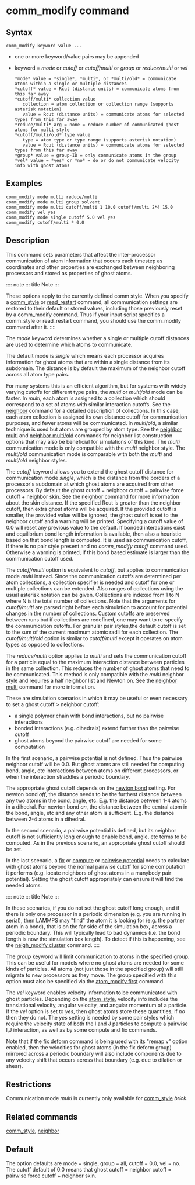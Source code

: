 # comm_modify command

## Syntax

``` LAMMPS
comm_modify keyword value ...
```

-   one or more keyword/value pairs may be appended

-   keyword = *mode* or *cutoff* or *cutoff/multi* or *group* or
    *reduce/multi* or *vel*

        *mode* value = *single*, *multi*, or *multi/old* = communicate atoms within a single or multiple distances
        *cutoff* value = Rcut (distance units) = communicate atoms from this far away
        *cutoff/multi* collection value
           collection = atom collection or collection range (supports asterisk notation)
           value = Rcut (distance units) = communicate atoms for selected types from this far away
        *reduce/multi* arg = none = reduce number of communicated ghost atoms for multi style
        *cutoff/multi/old* type value
           type = atom type or type range (supports asterisk notation)
           value = Rcut (distance units) = communicate atoms for selected types from this far away
        *group* value = group-ID = only communicate atoms in the group
        *vel* value = *yes* or *no* = do or do not communicate velocity info with ghost atoms

## Examples

``` LAMMPS
comm_modify mode multi reduce/multi
comm_modify mode multi group solvent
comm_modify mode multi cutoff/multi 1 10.0 cutoff/multi 2*4 15.0
comm_modify vel yes
comm_modify mode single cutoff 5.0 vel yes
comm_modify cutoff/multi * 0.0
```

## Description

This command sets parameters that affect the inter-processor
communication of atom information that occurs each timestep as
coordinates and other properties are exchanged between neighboring
processors and stored as properties of ghost atoms.

:::: note
::: title
Note
:::

These options apply to the currently defined comm style. When you
specify a [comm_style](comm_style) or [read_restart](read_restart)
command, all communication settings are restored to their default or
stored values, including those previously reset by a comm_modify
command. Thus if your input script specifies a comm_style or
read_restart command, you should use the comm_modify command after it.
::::

The *mode* keyword determines whether a single or multiple cutoff
distances are used to determine which atoms to communicate.

The default mode is *single* which means each processor acquires
information for ghost atoms that are within a single distance from its
subdomain. The distance is by default the maximum of the neighbor cutoff
across all atom type pairs.

For many systems this is an efficient algorithm, but for systems with
widely varying cutoffs for different type pairs, the *multi* or
*multi/old* mode can be faster. In *multi*, each atom is assigned to a
collection which should correspond to a set of atoms with similar
interaction cutoffs. See the [neighbor](neighbor) command for a detailed
description of collections. In this case, each atom collection is
assigned its own distance cutoff for communication purposes, and fewer
atoms will be communicated. in *multi/old*, a similar technique is used
but atoms are grouped by atom type. See the [neighbor multi](neighbor)
and [neighbor multi/old](neighbor) commands for neighbor list
construction options that may also be beneficial for simulations of this
kind. The *multi* communication mode is only compatible with the *multi*
neighbor style. The *multi/old* communication mode is comparable with
both the *multi* and *multi/old* neighbor styles.

The *cutoff* keyword allows you to extend the ghost cutoff distance for
communication mode *single*, which is the distance from the borders of a
processor\'s subdomain at which ghost atoms are acquired from other
processors. By default the ghost cutoff = neighbor cutoff = pairwise
force cutoff + neighbor skin. See the [neighbor](neighbor) command for
more information about the skin distance. If the specified Rcut is
greater than the neighbor cutoff, then extra ghost atoms will be
acquired. If the provided cutoff is smaller, the provided value will be
ignored, the ghost cutoff is set to the neighbor cutoff and a warning
will be printed. Specifying a cutoff value of 0.0 will reset any
previous value to the default. If bonded interactions exist and
equilibrium bond length information is available, then also a heuristic
based on that bond length is computed. It is used as communication
cutoff, if there is no pair style present and no *comm_modify cutoff*
command used. Otherwise a warning is printed, if this bond based
estimate is larger than the communication cutoff used.

The *cutoff/multi* option is equivalent to *cutoff*, but applies to
communication mode *multi* instead. Since the communication cutoffs are
determined per atom collections, a collection specifier is needed and
cutoff for one or multiple collections can be extended. Also ranges of
collections using the usual asterisk notation can be given. Collections
are indexed from 1 to N where N is the total number of collections. Note
that the arguments for *cutoff/multi* are parsed right before each
simulation to account for potential changes in the number of
collections. Custom cutoffs are preserved between runs but if
collections are redefined, one may want to re-specify the communication
cutoffs. For granular pair styles,the default cutoff is set to the sum
of the current maximum atomic radii for each collection. The
*cutoff/multi/old* option is similar to *cutoff/multi* except it
operates on atom types as opposed to collections.

The *reduce/multi* option applies to *multi* and sets the communication
cutoff for a particle equal to the maximum interaction distance between
particles in the same collection. This reduces the number of ghost atoms
that need to be communicated. This method is only compatible with the
*multi* neighbor style and requires a half neighbor list and Newton on.
See the [neighbor multi](neighbor) command for more information.

These are simulation scenarios in which it may be useful or even
necessary to set a ghost cutoff \> neighbor cutoff:

-   a single polymer chain with bond interactions, but no pairwise
    interactions
-   bonded interactions (e.g. dihedrals) extend further than the
    pairwise cutoff
-   ghost atoms beyond the pairwise cutoff are needed for some
    computation

In the first scenario, a pairwise potential is not defined. Thus the
pairwise neighbor cutoff will be 0.0. But ghost atoms are still needed
for computing bond, angle, etc interactions between atoms on different
processors, or when the interaction straddles a periodic boundary.

The appropriate ghost cutoff depends on the [newton bond](newton)
setting. For newton bond *off*, the distance needs to be the furthest
distance between any two atoms in the bond, angle, etc. E.g. the
distance between 1-4 atoms in a dihedral. For newton bond *on*, the
distance between the central atom in the bond, angle, etc and any other
atom is sufficient. E.g. the distance between 2-4 atoms in a dihedral.

In the second scenario, a pairwise potential is defined, but its
neighbor cutoff is not sufficiently long enough to enable bond, angle,
etc terms to be computed. As in the previous scenario, an appropriate
ghost cutoff should be set.

In the last scenario, a [fix](fix) or [compute](compute) or [pairwise
potential](pair_style) needs to calculate with ghost atoms beyond the
normal pairwise cutoff for some computation it performs (e.g. locate
neighbors of ghost atoms in a manybody pair potential). Setting the
ghost cutoff appropriately can ensure it will find the needed atoms.

:::: note
::: title
Note
:::

In these scenarios, if you do not set the ghost cutoff long enough, and
if there is only one processor in a periodic dimension (e.g. you are
running in serial), then LAMMPS may \"find\" the atom it is looking for
(e.g. the partner atom in a bond), that is on the far side of the
simulation box, across a periodic boundary. This will typically lead to
bad dynamics (i.e. the bond length is now the simulation box length). To
detect if this is happening, see the [neigh_modify
cluster](neigh_modify) command.
::::

The *group* keyword will limit communication to atoms in the specified
group. This can be useful for models where no ghost atoms are needed for
some kinds of particles. All atoms (not just those in the specified
group) will still migrate to new processors as they move. The group
specified with this option must also be specified via the [atom_modify
first](atom_modify) command.

The *vel* keyword enables velocity information to be communicated with
ghost particles. Depending on the [atom_style](atom_style), velocity
info includes the translational velocity, angular velocity, and angular
momentum of a particle. If the *vel* option is set to *yes*, then ghost
atoms store these quantities; if *no* then they do not. The *yes*
setting is needed by some pair styles which require the velocity state
of both the I and J particles to compute a pairwise I,J interaction, as
well as by some compute and fix commands.

Note that if the [fix deform](fix_deform) command is being used with its
\"remap v\" option enabled, then the velocities for ghost atoms (in the
fix deform group) mirrored across a periodic boundary will also include
components due to any velocity shift that occurs across that boundary
(e.g. due to dilation or shear).

## Restrictions

Communication mode *multi* is currently only available for
[comm_style](comm_style) *brick*.

## Related commands

[comm_style](comm_style), [neighbor](neighbor)

## Default

The option defaults are mode = single, group = all, cutoff = 0.0, vel =
no. The cutoff default of 0.0 means that ghost cutoff = neighbor cutoff
= pairwise force cutoff + neighbor skin.
